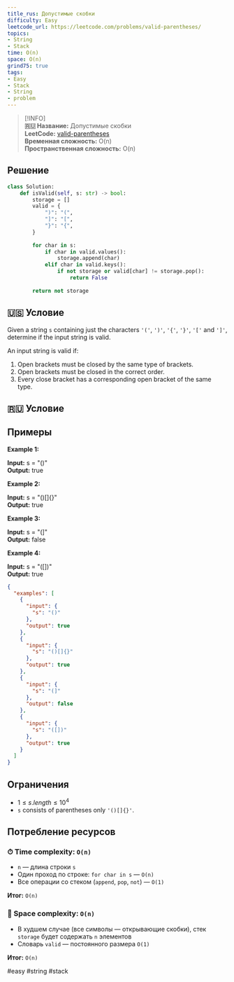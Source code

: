 ```yaml
---
title_rus: Допустимые скобки
difficulty: Easy
leetcode_url: https://leetcode.com/problems/valid-parentheses/
topics:
- String
- Stack
time: O(n)
space: O(n)
grind75: true
tags:
- Easy
- Stack
- String
- problem
---
```


> [!INFO]  
> **🇷🇺 Название:** Допустимые скобки  
> **LeetCode:** [valid-parentheses](https://leetcode.com/problems/valid-parentheses/)  
> **Временная сложность:** O(n)  
> **Пространственная сложность:** O(n)  

## Решение

```python
class Solution:  
    def isValid(self, s: str) -> bool:  
        storage = []  
        valid = {  
            ")": "(",  
            "]": "[",  
            "}": "{",  
        }  
  
        for char in s:  
            if char in valid.values():  
                storage.append(char)  
            elif char in valid.keys():  
                if not storage or valid[char] != storage.pop():  
                    return False  
  
        return not storage
```

## 🇺🇸 Условие

Given a string `s` containing just the characters `'('`, `')'`, `'{'`, `'}'`, `'['` and `']'`, determine if the input string is valid.

An input string is valid if:

1. Open brackets must be closed by the same type of brackets.
2. Open brackets must be closed in the correct order.
3. Every close bracket has a corresponding open bracket of the same type.

## 🇷🇺 Условие

<!-- Место для вставки перевода на русском языке -->

## Примеры

**Example 1:**

**Input:** s = "()"  
**Output:** true  

**Example 2:**

**Input:** s = "()[]{}"  
**Output:** true  

**Example 3:**

**Input:** s = "(]"  
**Output:** false  

**Example 4:**

**Input:** s = "([])"  
**Output:** true  

```json
{
  "examples": [
    {
      "input": {
        "s": "()"
      },
      "output": true
    },
    {
      "input": {
        "s": "()[]{}"
      },
      "output": true
    },
    {
      "input": {
        "s": "(]"
      },
      "output": false
    },
    {
      "input": {
        "s": "([])"
      },
      "output": true
    }
  ]
}
```

## Ограничения

- $1 \leq s.length \leq 10^4$
- `s` consists of parentheses only `'()[]{}'`.

## Потребление ресурсов
### ⏱ Time complexity: `O(n)`

- `n` — длина строки `s`
- Один проход по строке: `for char in s` — `O(n)`
- Все операции со стеком (`append`, `pop`, `not`) — `O(1)`

**Итог:** `O(n)`

### 🧠 Space complexity: `O(n)`

- В худшем случае (все символы — открывающие скобки), стек `storage` будет содержать `n` элементов
- Словарь `valid` — постоянного размера `O(1)`

**Итог:** `O(n)`

#easy #string #stack
